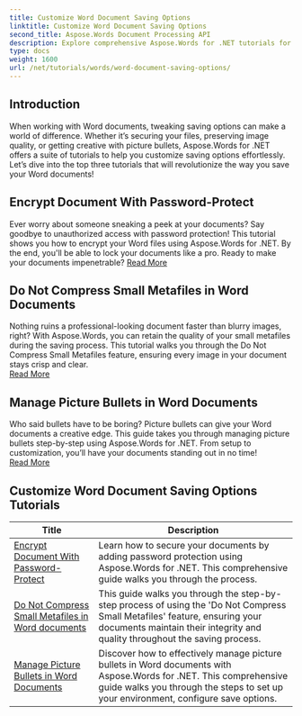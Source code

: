 ```yaml
---
title: Customize Word Document Saving Options
linktitle: Customize Word Document Saving Options
second_title: Aspose.Words Document Processing API
description: Explore comprehensive Aspose.Words for .NET tutorials for customizing Word document saving options, including password protection, preserving image quality, and managing picture bullets. 
type: docs
weight: 1600
url: /net/tutorials/words/word-document-saving-options/
---
```

## Introduction

When working with Word documents, tweaking saving options can make a world of difference. Whether it’s securing your files, preserving image quality, or getting creative with picture bullets, Aspose.Words for .NET offers a suite of tutorials to help you customize saving options effortlessly. Let’s dive into the top three tutorials that will revolutionize the way you save your Word documents!  

## Encrypt Document With Password-Protect  
Ever worry about someone sneaking a peek at your documents? Say goodbye to unauthorized access with password protection! This tutorial shows you how to encrypt your Word files using Aspose.Words for .NET. By the end, you'll be able to lock your documents like a pro. Ready to make your documents impenetrable? [Read More](./encrypt-document-with-password-protect/)  

## Do Not Compress Small Metafiles in Word Documents  
Nothing ruins a professional-looking document faster than blurry images, right? With Aspose.Words, you can retain the quality of your small metafiles during the saving process. This tutorial walks you through the Do Not Compress Small Metafiles feature, ensuring every image in your document stays crisp and clear.  
[Read More](./do-not-compress-small-metafiles-word-documents/)  

## Manage Picture Bullets in Word Documents  
Who said bullets have to be boring? Picture bullets can give your Word documents a creative edge. This guide takes you through managing picture bullets step-by-step using Aspose.Words for .NET. From setup to customization, you’ll have your documents standing out in no time!  
[Read More](./manage-picture-bullet/)  

 ## Customize Word Document Saving Options Tutorials
| Title | Description |
| --- | --- |
| [Encrypt Document With Password-Protect](./encrypt-document-with-password-protect/) | Learn how to secure your documents by adding password protection using Aspose.Words for .NET. This comprehensive guide walks you through the process. |
| [Do Not Compress Small Metafiles in Word documents](./do-not-compress-small-metafiles-word-documents/) | This guide walks you through the step-by-step process of using the 'Do Not Compress Small Metafiles' feature, ensuring your documents maintain their integrity and quality throughout the saving process. |
| [Manage Picture Bullets in Word Documents](./manage-picture-bullet/) | Discover how to effectively manage picture bullets in Word documents with Aspose.Words for .NET. This comprehensive guide walks you through the steps to set up your environment, configure save options. |
